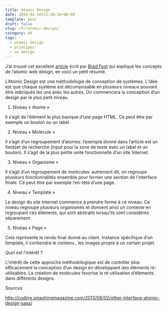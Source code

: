 ```yaml
---
title: Atomic Design
date: 2014-02-10T23:30:36+00:00
template: post
draft: false
slug: /fr/atomic-design/
category: UX
tags:
  - atomic design
  - principes
  - ux design
---
```

J&rsquo;ai trouvé cet excellent [article](http://bradfrostweb.com/blog/post/atomic-web-design/) écrit par [Brad Fost](https://twitter.com/brad_frost) qui explique les concepts de l&rsquo;atomic web design, en voici un petit résumé.

L&rsquo;Atomic Design est une méthodologie de conception de systèmes. L&rsquo;idée est que chaque système est décomposable en plusieurs niveaux pouvant être imbriqués les uns avec les autres. On commencera la conception d&rsquo;un design par le plus petit niveau.

  1. Niveau « Atome »
  
  Il s&rsquo;agit de l&rsquo;élément le plus basique d&rsquo;une page HTML. Ce peut être par exemple un bouton ou un label.

  2. Niveau « Molécule »
  
  Il s&rsquo;agit d&rsquo;un regroupement d&rsquo;atomes: l&rsquo;exemple donné dans l&rsquo;article est un fieldset de recherche (input pour la zone de texte avec un label et un bouton). Il s&rsquo;agit de la plus petite unité fonctionnelle d&rsquo;un site Internet.

  3. Niveau « Organisme »
  
  Il s&rsquo;agit d&rsquo;un regroupement de molécules: autrement dit, on regroupe plusieurs fonctionnalités ensemble pour former une section de l&rsquo;interface finale. Ce peut être par exemple l&rsquo;en-tête d&rsquo;une page.

  4. Niveau « Template »
  
  Le design du site Internet commence à prendre forme à ce niveau. Ce niveau regroupe plusieurs organismes et donnent ainsi un contexte en regroupant ces éléments, qui sont abstraits lorsqu&rsquo;ils sont considérés séparement.

  5. Niveau « Page »
  
  Cela représente le rendu final donné au client. Instance spécifique d&rsquo;un template, il contiendra le contenu , les images propre à un certain projet.

_Quel est l&rsquo;intérêt ?_

L&rsquo;intérêt de cette approche méthodologique est de contrôler plus efficacement la conception d&rsquo;un design en développant des éléments ré-utilisables. La création de molécules favorise la ré-utilisation d&rsquo;éléments dans différents designs.

_Sources_

http://coding.smashingmagazine.com/2013/08/02/other-interface-atomic-design-sass/

<!-- AddThis Advanced Settings generic via filter on the_content -->

<!-- AddThis Share Buttons generic via filter on the_content -->